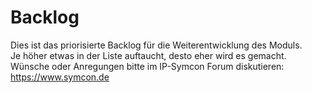 Backlog
=======
Dies ist das priorisierte Backlog für die Weiterentwicklung des Moduls.  
Je höher etwas in der Liste auftaucht, desto eher wird es gemacht.
Wünsche oder Anregungen bitte im IP-Symcon Forum diskutieren: https://www.symcon.de

